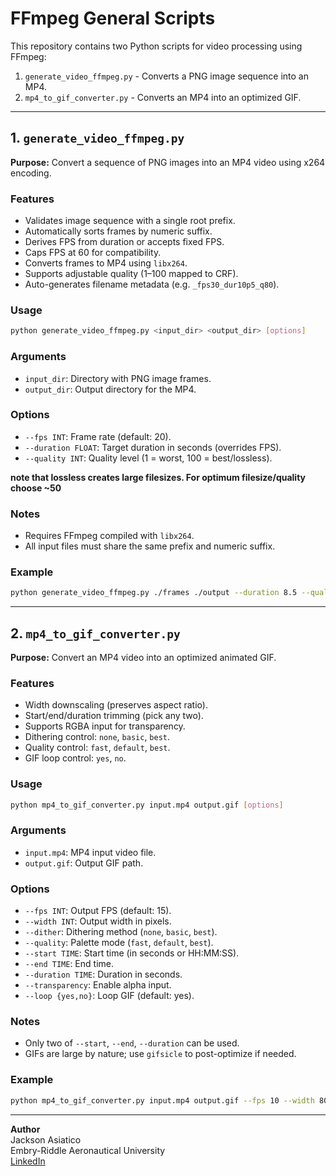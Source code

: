 # FFmpeg General Scripts

This repository contains two Python scripts for video processing using FFmpeg:

1. `generate_video_ffmpeg.py` - Converts a PNG image sequence into an MP4.
2. `mp4_to_gif_converter.py` - Converts an MP4 into an optimized GIF.

---

## 1. `generate_video_ffmpeg.py`

**Purpose:** Convert a sequence of PNG images into an MP4 video using x264 encoding.

### Features
- Validates image sequence with a single root prefix.
- Automatically sorts frames by numeric suffix.
- Derives FPS from duration or accepts fixed FPS.
- Caps FPS at 60 for compatibility.
- Converts frames to MP4 using `libx264`.
- Supports adjustable quality (1–100 mapped to CRF).
- Auto-generates filename metadata (e.g. `_fps30_dur10p5_q80`).

### Usage
```bash
python generate_video_ffmpeg.py <input_dir> <output_dir> [options]
```

### Arguments
- `input_dir`: Directory with PNG image frames.
- `output_dir`: Output directory for the MP4.

### Options
- `--fps INT`: Frame rate (default: 20).
- `--duration FLOAT`: Target duration in seconds (overrides FPS).
- `--quality INT`: Quality level (1 = worst, 100 = best/lossless).

**note that lossless creates large filesizes. For optimum filesize/quality choose ~50**

### Notes
- Requires FFmpeg compiled with `libx264`.
- All input files must share the same prefix and numeric suffix.

### Example
```bash
python generate_video_ffmpeg.py ./frames ./output --duration 8.5 --quality 80
```

---

## 2. `mp4_to_gif_converter.py`

**Purpose:** Convert an MP4 video into an optimized animated GIF.

### Features
- Width downscaling (preserves aspect ratio).
- Start/end/duration trimming (pick any two).
- Supports RGBA input for transparency.
- Dithering control: `none`, `basic`, `best`.
- Quality control: `fast`, `default`, `best`.
- GIF loop control: `yes`, `no`.

### Usage
```bash
python mp4_to_gif_converter.py input.mp4 output.gif [options]
```

### Arguments
- `input.mp4`: MP4 input video file.
- `output.gif`: Output GIF path.

### Options
- `--fps INT`: Output FPS (default: 15).
- `--width INT`: Output width in pixels.
- `--dither`: Dithering method (`none`, `basic`, `best`).
- `--quality`: Palette mode (`fast`, `default`, `best`).
- `--start TIME`: Start time (in seconds or HH:MM:SS).
- `--end TIME`: End time.
- `--duration TIME`: Duration in seconds.
- `--transparency`: Enable alpha input.
- `--loop {yes,no}`: Loop GIF (default: yes).

### Notes
- Only two of `--start`, `--end`, `--duration` can be used.
- GIFs are large by nature; use `gifsicle` to post-optimize if needed.

### Example
```bash
python mp4_to_gif_converter.py input.mp4 output.gif --fps 10 --width 800 --dither best --quality best --loop yes
```

---

**Author**  
Jackson Asiatico  
Embry-Riddle Aeronautical University  
[LinkedIn](https://www.linkedin.com/in/jacksonasiatico)